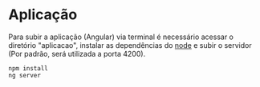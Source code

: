 # Aplicação
Para subir a aplicação (Angular) via terminal é necessário acessar o diretório "aplicacao", instalar as dependências do [node](https://nodejs.org/en/) e subir o servidor (Por padrão, será utilizada a porta 4200).

```
npm install
ng server
```